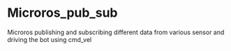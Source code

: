 # Microros_pub_sub
Microros publishing and subscribing different data from various sensor and driving the bot using cmd_vel
